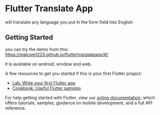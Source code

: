 # Flutter Translate App

will translate any language you put in the form field into English

## Getting Started

you can try the demo from this: https://malcom1225.github.io/fluttertranslateapp/#/

it is available on android, window and web.

A few resources to get you started if this is your first Flutter project:

- [Lab: Write your first Flutter app](https://flutter.dev/docs/get-started/codelab)
- [Cookbook: Useful Flutter samples](https://flutter.dev/docs/cookbook)

For help getting started with Flutter, view our
[online documentation](https://flutter.dev/docs), which offers tutorials,
samples, guidance on mobile development, and a full API reference.
